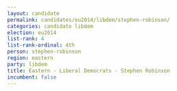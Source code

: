 ```yaml
---
layout: candidate
permalink: candidates/eu2014/libdem/stephen-robinson/
categories: candidate libdem
election: eu2014
list-rank: 4
list-rank-ordinal: 4th
person: stephen-robinson
region: eastern
party: libdem
title: Eastern - Liberal Democrats - Stephen Robinson
incumbent: false
---
```

